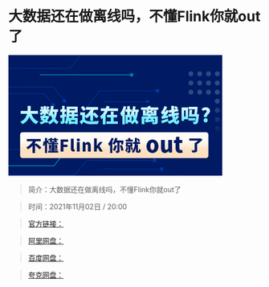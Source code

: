 # 大数据还在做离线吗，不懂Flink你就out了

![img](../../assets/Cgp9HWF_lwyAMD8ZAABUd5g2ZVE729.png)

> 简介：大数据还在做离线吗，不懂Flink你就out了

> 时间：2021年11月02日 / 20:00

> [官方链接：]()

> [阿里网盘：]()

> [百度网盘：]()

> [夸克网盘：]()
